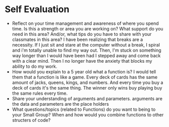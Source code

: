 # Self Evaluation

- Reflect on your time management and awareness of where you spend time. Is this a strength or area you are working on? What support do you need in this area? And/or, what tips do you have to share with your classmates in this area?
    I have been realizing that breaks are a necessity. If I just sit and stare at the computer without a break, I spiral and i'm totally unable to find
    my way out. Then, I'm stuck on something way longer than I would have been had I stepped away and come back with a clear mind. Then I no longer have
    the anxiety that blocks my ability to do my work.
- How would you explain to a 5 year old what a function is?
    I would tell them that a function is like a game. Every deck of cards has the same amount of jacks, queens, kings, and numbers. And every time you 
    buy a deck of cards it's the same thing. The winner only wins buy playing buy the same rules every time.
- Share your understanding of arguments and parameters.
    arguments are the data and parameters are the place holders
- What questions/topics (related to Functions) do you want to being to your Small Group?
    When and how would you combine functions to other structers of code?
